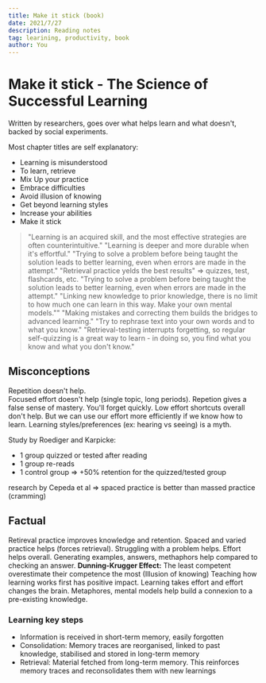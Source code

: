 ```yaml
---
title: Make it stick (book)
date: 2021/7/27
description: Reading notes
tag: learining, productivity, book
author: You
---
```


# Make it stick - The Science of Successful Learning

Written by researchers, goes over what helps learn and what doesn't, backed by social experiments.

Most chapter titles are self explanatory:

- Learning is misunderstood
- To learn, retrieve
- Mix Up your practice
- Embrace difficulties
- Avoid illusion of knowing
- Get beyond learning styles
- Increase your abilities
- Make it stick

> "Learning is an acquired skill, and the most effective strategies are often counterintuitive."
> "Learning is deeper and more durable when it's effortful."
> "Trying to solve a problem before being taught the solution leads to better learning, even when errors are made in the attempt."
> "Retrieval practice yelds the best results" => quizzes, test, flashcards, etc.
> "Trying to solve a problem before being taught the solution leads to better learning, even when errors are made in the attempt."
> "Linking new knowledge to prior knowledge, there is no limit to how much one can learn in this way. Make your own mental models.""
> "Making mistakes and correcting them builds the bridges to advanced learning."
> "Try to rephrase text into your own words and to what you know."
> "Retrieval-testing interrupts forgetting, so regular self-quizzing is a great way to learn - in doing so, you find what you know and what you don't know."

## Misconceptions

Repetition doesn't help.  
Focused effort doesn't help (single topic, long periods).
Repetion gives a false sense of mastery. You'll forget quickly.
Low effort shortcuts overall don't help. But we can use our effort more efficiently if we know how to learn.
Learning styles/preferences (ex: hearing vs seeing) is a myth.

Study by Roediger and Karpicke:
* 1 group quizzed or tested after reading
* 1 group re-reads
* 1 control group
=> +50% retention for the quizzed/tested group

research by Cepeda et al => spaced practice is better than massed practice (cramming)

## Factual

Retireval practice improves knowledge and retention.
Spaced and varied practice helps (forces retrieval).
Struggling with a problem helps.
Effort helps overall. Generating examples, answers, methaphors help compared to checking an answer.
**Dunning-Krugger Effect:** The least competent overestimate their competence the most (Illusion of knowing)
Teaching how learning works first has positive impact.
Learning takes effort and effort changes the brain.
Metaphores, mental models help build a connexion to a pre-existing knowledge.

### Learning key steps

- Information is received in short-term memory, easily forgotten
- Consolidation: Memory traces are reorganised, linked to past knowledge, stabilised and stored in long-term memory
- Retrieval: Material fetched from long-term memory. This reinforces memory traces and reconsolidates them with new learnings

